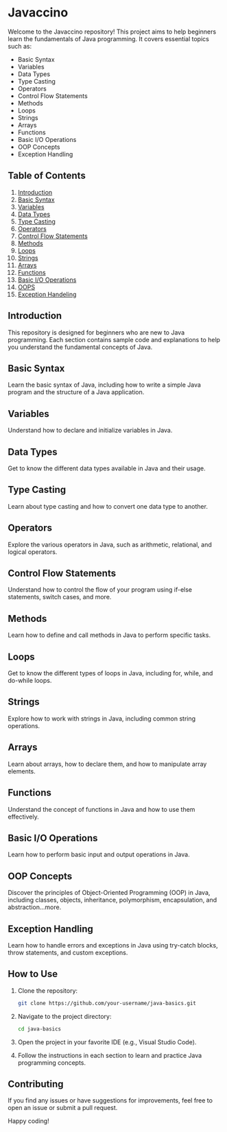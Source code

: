 # Javaccino

Welcome to the Javaccino repository! This project aims to help beginners learn the fundamentals of Java programming. It covers essential topics such as:

- Basic Syntax
- Variables
- Data Types
- Type Casting
- Operators
- Control Flow Statements
- Methods
- Loops
- Strings
- Arrays
- Functions
- Basic I/O Operations
- OOP Concepts
- Exception Handling

## Table of Contents

1. [Introduction](#introduction)
2. [Basic Syntax](#basic-syntax)
3. [Variables](#variables)
4. [Data Types](#data-types)
5. [Type Casting](#type-casting)
6. [Operators](#operators)
7. [Control Flow Statements](#control-flow-statements)
8. [Methods](#methods)
9. [Loops](#loops)
10. [Strings](#strings)
11. [Arrays](#arrays)
12. [Functions](#functions)
13. [Basic I/O Operations](#basic-io-operations)
14. [OOPS](#OOPS)
15. [Exception Handeling](#Exception-Handeling)

## Introduction

This repository is designed for beginners who are new to Java programming. Each section contains sample code and explanations to help you understand the fundamental concepts of Java.

## Basic Syntax

Learn the basic syntax of Java, including how to write a simple Java program and the structure of a Java application.

## Variables

Understand how to declare and initialize variables in Java.

## Data Types

Get to know the different data types available in Java and their usage.

## Type Casting

Learn about type casting and how to convert one data type to another.

## Operators

Explore the various operators in Java, such as arithmetic, relational, and logical operators.

## Control Flow Statements

Understand how to control the flow of your program using if-else statements, switch cases, and more.

## Methods

Learn how to define and call methods in Java to perform specific tasks.

## Loops

Get to know the different types of loops in Java, including for, while, and do-while loops.

## Strings

Explore how to work with strings in Java, including common string operations.

## Arrays

Learn about arrays, how to declare them, and how to manipulate array elements.

## Functions

Understand the concept of functions in Java and how to use them effectively.

## Basic I/O Operations

Learn how to perform basic input and output operations in Java.

## OOP Concepts
Discover the principles of Object-Oriented Programming (OOP) in Java, including classes, objects, inheritance, polymorphism, encapsulation, and abstraction...more.

## Exception Handling
Learn how to handle errors and exceptions in Java using try-catch blocks, throw statements, and custom exceptions.

## How to Use

1. Clone the repository:
    ```bash
    git clone https://github.com/your-username/java-basics.git
    ```

2. Navigate to the project directory:
    ```bash
    cd java-basics
    ```

3. Open the project in your favorite IDE (e.g., Visual Studio Code).

4. Follow the instructions in each section to learn and practice Java programming concepts.

## Contributing

If you find any issues or have suggestions for improvements, feel free to open an issue or submit a pull request.

Happy coding!
